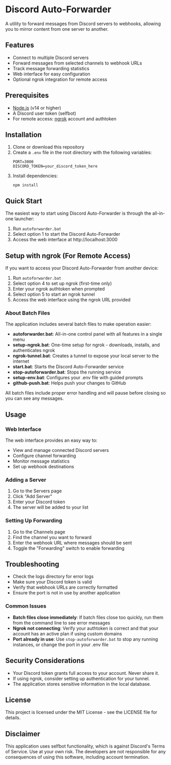 # Discord Auto-Forwarder

A utility to forward messages from Discord servers to webhooks, allowing you to mirror content from one server to another.

## Features

- Connect to multiple Discord servers
- Forward messages from selected channels to webhook URLs
- Track message forwarding statistics
- Web interface for easy configuration
- Optional ngrok integration for remote access

## Prerequisites

- [Node.js](https://nodejs.org/) (v14 or higher)
- A Discord user token (selfbot)
- For remote access: [ngrok](https://ngrok.com/) account and authtoken

## Installation

1. Clone or download this repository
2. Create a `.env` file in the root directory with the following variables:
   ```
   PORT=3000
   DISCORD_TOKEN=your_discord_token_here
   ```
3. Install dependencies:
   ```
   npm install
   ```

## Quick Start

The easiest way to start using Discord Auto-Forwarder is through the all-in-one launcher:

1. Run `autoforwarder.bat`
2. Select option 1 to start the Discord Auto-Forwarder
3. Access the web interface at http://localhost:3000

## Setup with ngrok (For Remote Access)

If you want to access your Discord Auto-Forwarder from another device:

1. Run `autoforwarder.bat`
2. Select option 4 to set up ngrok (first-time only)
3. Enter your ngrok authtoken when prompted
4. Select option 5 to start an ngrok tunnel
5. Access the web interface using the ngrok URL provided

### About Batch Files

The application includes several batch files to make operation easier:

- **autoforwarder.bat**: All-in-one control panel with all features in a single menu
- **setup-ngrok.bat**: One-time setup for ngrok - downloads, installs, and authenticates ngrok
- **ngrok-tunnel.bat**: Creates a tunnel to expose your local server to the internet
- **start.bat**: Starts the Discord Auto-Forwarder service
- **stop-autoforwarder.bat**: Stops the running service
- **setup-env.bat**: Configures your .env file with guided prompts
- **github-push.bat**: Helps push your changes to GitHub

All batch files include proper error handling and will pause before closing so you can see any messages.

## Usage

### Web Interface

The web interface provides an easy way to:
- View and manage connected Discord servers
- Configure channel forwarding
- Monitor message statistics
- Set up webhook destinations

### Adding a Server

1. Go to the Servers page
2. Click "Add Server"
3. Enter your Discord token
4. The server will be added to your list

### Setting Up Forwarding

1. Go to the Channels page
2. Find the channel you want to forward
3. Enter the webhook URL where messages should be sent
4. Toggle the "Forwarding" switch to enable forwarding

## Troubleshooting

- Check the logs directory for error logs
- Make sure your Discord token is valid
- Verify that webhook URLs are correctly formatted
- Ensure the port is not in use by another application

### Common Issues

- **Batch files close immediately**: If batch files close too quickly, run them from the command line to see error messages
- **Ngrok not connecting**: Verify your authtoken is correct and that your account has an active plan if using custom domains
- **Port already in use**: Use `stop-autoforwarder.bat` to stop any running instances, or change the port in your .env file

## Security Considerations

- Your Discord token grants full access to your account. Never share it.
- If using ngrok, consider setting up authentication for your tunnel.
- The application stores sensitive information in the local database.

## License

This project is licensed under the MIT License - see the LICENSE file for details.

## Disclaimer

This application uses selfbot functionality, which is against Discord's Terms of Service. Use at your own risk. The developers are not responsible for any consequences of using this software, including account termination. 